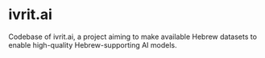 # ivrit.ai

Codebase of ivrit.ai, a project aiming to make available Hebrew datasets to enable high-quality Hebrew-supporting AI models.
